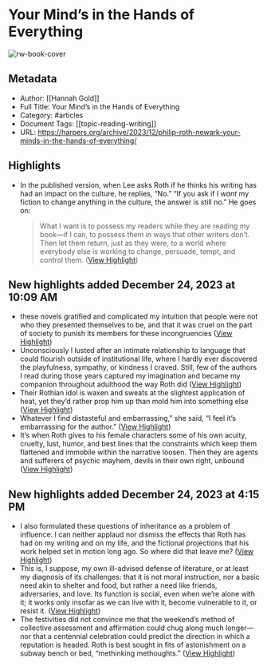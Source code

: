# Your Mind’s in the Hands of Everything

![rw-book-cover](https://harpers.org/wp-content/uploads/2023/11/CUT-15-thumb.jpg)

## Metadata
- Author: [[Hannah Gold]]
- Full Title: Your Mind’s in the Hands of Everything
- Category: #articles
- Document Tags: [[topic-reading-writing]] 
- URL: https://harpers.org/archive/2023/12/philip-roth-newark-your-minds-in-the-hands-of-everything/

## Highlights
- In the published version, when Lee asks Roth if he thinks his writing has had an impact on the culture, he replies, “No.” “If you ask if I *want* my fiction to change anything in the culture, the answer is still no.” He goes on:
  > What I want is to possess my readers while they are reading my book—if I can, to possess them in ways that other writers don’t. Then let them return, just as they were, to a world where everybody else is working to change, persuade, tempt, and control them. ([View Highlight](https://read.readwise.io/read/01hgfbq0qxz7kdb0867gpcjzsv))
## New highlights added December 24, 2023 at 10:09 AM
- these novels gratified and complicated my intuition that people were not who they presented themselves to be, and that it was cruel on the part of society to punish its members for these incongruencies ([View Highlight](https://read.readwise.io/read/01hjdkk08rwemvshgx3as6r0g4))
- Unconsciously I lusted after an intimate relationship to language that could flourish outside of institutional life, where I hardly ever discovered the playfulness, sympathy, or kindness I craved. Still, few of the authors I read during those years captured my imagination and became my companion throughout adulthood the way Roth did ([View Highlight](https://read.readwise.io/read/01hjdkjxebhvdpr1922be226k1))
- Their Rothian idol is waxen and sweats at the slightest application of heat, yet they’d rather prop him up than mold him into something else ([View Highlight](https://read.readwise.io/read/01hjdm7enty3awxxmc2dzerwg1))
- Whatever I find distasteful and embarrassing,” she said, “I feel it’s embarrassing for the author.” ([View Highlight](https://read.readwise.io/read/01hjdm8j34q4eww9qtrptvjrgb))
- It’s when Roth gives to his female characters some of his own acuity, cruelty, lust, humor, and best lines that the constraints which keep them flattened and immobile within the narrative loosen. Then they are agents and sufferers of psychic mayhem, devils in their own right, unbound ([View Highlight](https://read.readwise.io/read/01hjdmebq1z33sk8s3q2ythtxh))
## New highlights added December 24, 2023 at 4:15 PM
- I also formulated these questions of inheritance as a problem of influence. I can neither applaud nor dismiss the effects that Roth has had on my writing and on my life, and the fictional projections that his work helped set in motion long ago. So where did that leave me? ([View Highlight](https://read.readwise.io/read/01hjem3ybrfmmwdvvvt5xrc32v))
- This is, I suppose, my own ill-advised defense of literature, or at least my diagnosis of its challenges: that it is not moral instruction, nor a basic need akin to shelter and food, but rather a need like friends, adversaries, and love. Its function is social, even when we’re alone with it; it works only insofar as we can live with it, become vulnerable to it, or resist it. ([View Highlight](https://read.readwise.io/read/01hjemnz7m6h322vevahb8kjpm))
- The festivities did not convince me that the weekend’s method of collective assessment and affirmation could chug along much longer—nor that a centennial celebration could predict the direction in which a reputation is headed. Roth is best sought in fits of astonishment on a subway bench or bed, “methinking methoughts.” ([View Highlight](https://read.readwise.io/read/01hjemmnmmrjss0jqjrayhs9e1))
